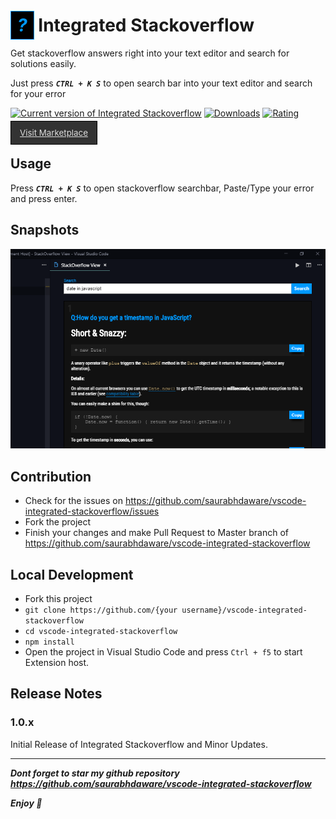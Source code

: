 # <i style='color:#09f;background-color:#000;padding:5px 10px;border:1px solid #09f;'>?</i> Integrated Stackoverflow

Get stackoverflow answers right into your text editor and search for solutions easily. 

Just press ***`CTRL + K S`*** to open search bar into your text editor and search for your error

[![Current version of Integrated Stackoverflow](https://vsmarketplacebadge.apphb.com/version-short/saurabh.integrated-stackoverflow.svg)](https://marketplace.visualstudio.com/items?itemName=saurabh.integrated-stackoverflow) [![Downloads](https://vsmarketplacebadge.apphb.com/downloads/saurabh.integrated-stackoverflow.svg)](https://marketplace.visualstudio.com/items?itemName=saurabh.integrated-stackoverflow) [![Rating](https://vsmarketplacebadge.apphb.com/rating-short/saurabh.integrated-stackoverflow.svg)](https://marketplace.visualstudio.com/items?itemName=saurabh.integrated-stackoverflow)

<a href="https://marketplace.visualstudio.com/items?itemName=saurabh.integrated-stackoverflow" style="color:#ddd;font-size:10pt;background:#333;padding:10px 14px;border:1px solid #000;">Visit Marketplace</a>

## Usage
Press ***`CTRL + K S`*** to open stackoverflow searchbar, Paste/Type your error and press enter.


## Snapshots
![](screenshots/ss1.png)

## Contribution
- Check for the issues on https://github.com/saurabhdaware/vscode-integrated-stackoverflow/issues
- Fork the project
- Finish your changes and make Pull Request to Master branch of https://github.com/saurabhdaware/vscode-integrated-stackoverflow

## Local Development
- Fork this project
- `git clone https://github.com/{your username}/vscode-integrated-stackoverflow`
- `cd vscode-integrated-stackoverflow`
- `npm install`
- Open the project in Visual Studio Code and press `Ctrl + f5` to start Extension host.

## Release Notes

### 1.0.x

Initial Release of Integrated Stackoverflow and Minor Updates. 


----

***Dont forget to star my github repository https://github.com/saurabhdaware/vscode-integrated-stackoverflow***

***Enjoy 🎉***